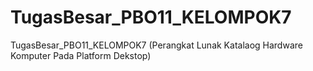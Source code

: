 # TugasBesar_PBO11_KELOMPOK7
TugasBesar_PBO11_KELOMPOK7 (Perangkat Lunak Katalaog Hardware Komputer Pada Platform Dekstop)
